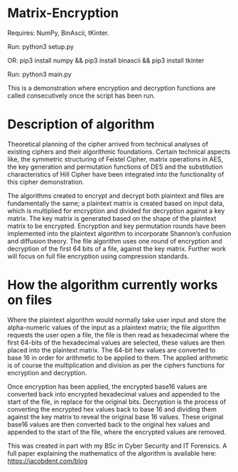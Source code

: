 # Matrix-Encryption

Requires: NumPy, BinAscii, tKinter. 

Run: python3 setup.py 

OR: pip3 install numpy && pip3 install binascii && pip3 install tkinter

Run: python3 main.py

This is a demonstration where encryption and decryption functions are called consecutively once the script has been run.

# Description of algorithm
Theoretical planning of the cipher arrived from technical analyses of existing ciphers and their algorithmic foundations. Certain technical aspects like, the symmetric structuring of Feistel Cipher, matrix operations in AES, the key generation and permutation functions of DES and the substitution characteristics of Hill Cipher have been integrated into the functionality of this cipher demonstration. 

The algorithms created to encrypt and decrypt both plaintext and files are fundamentally the same; a plaintext matrix is created based on input data, which is multiplied for encryption and divided for decryption against a key matrix. The key matrix is generated based on the shape of the plaintext matrix to be encrypted. Encryption and key permutation rounds have been implemented into the plaintext algorithm to incorporate Shannon’s confusion and diffusion theory. The file algorithm uses one round of encryption and decryption of the first 64 bits of a file, against the key matrix. Further work will focus on full file encryption using compression standards.

# How the algorithm currently works on files
Where the plaintext algorithm would normally take user input and store the alpha-numeric values of the input as a plaintext matrix; the file algorithm requests the user open a file, the file is then read as hexadecimal where the first 64-bits of the hexadecimal values are selected, these values are then placed into the plaintext matrix. The 64-bit hex values are converted to base 16 in order for arithmetic to be applied to them. The applied arithmetic is of course the multiplication and division as per the ciphers functions for encryption and decryption.

Once encryption has been applied, the encrypted base16 values are converted back into encrypted hexadecimal values and appended to the start of the file, in replace for the original bits. Decryption is the process of converting the encrypted hex values back to base 16 and dividing them against the key matrix to reveal the original base 16 values. These original base16 values are then converted back to the original hex values and appended to the start of the file, where the encrypted values are removed.

This was created in part with my BSc in Cyber Security and IT Forensics. A full paper explaining the mathematics of the algorithm is available here: https://jacobdent.com/blog
